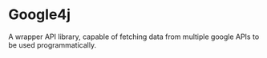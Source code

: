 # Google4j
A wrapper API library, capable of fetching data from multiple google APIs to be used programmatically.
